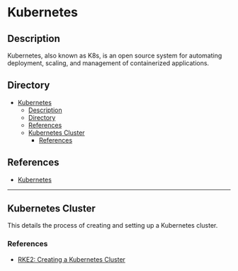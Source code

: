 # Kubernetes

## Description

Kubernetes, also known as K8s, is an open source system for automating deployment, scaling, and management of containerized applications.

## Directory

- [Kubernetes](#kubernetes)
  - [Description](#description)
  - [Directory](#directory)
  - [References](#references)
  - [Kubernetes Cluster](#kubernetes-cluster)
    - [References](#references-1)

## References

- [Kubernetes](https://kubernetes.io)

---

## Kubernetes Cluster

This details the process of creating and setting up a Kubernetes cluster.

### References

- [RKE2: Creating a Kubernetes Cluster](../topics/rke2.md#creating-a-kubernetes-cluster)
